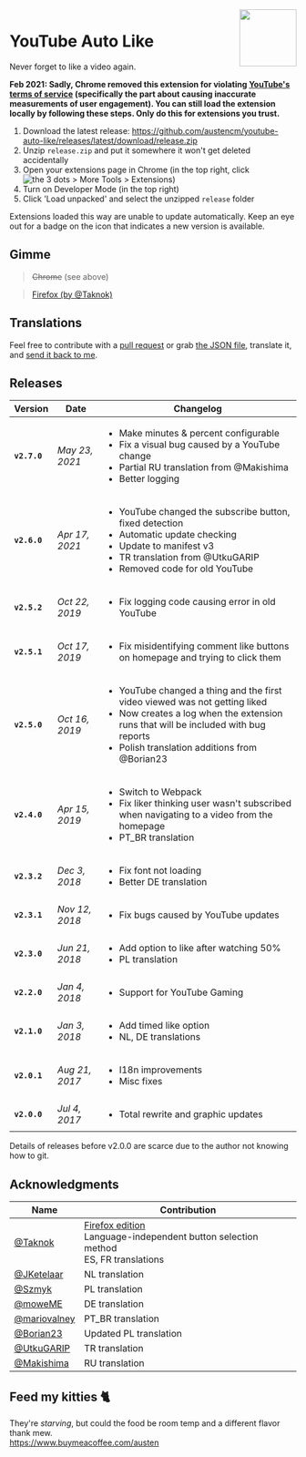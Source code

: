 <img width="100" height="100" src="https://i.imgur.com/CwAIwN6.png" align="right" />

# YouTube Auto Like

Never forget to like a video again.

**Feb 2021: Sadly, Chrome removed this extension for violating [YouTube's terms of service](https://www.youtube.com/t/terms) (specifically the part about causing inaccurate measurements of user engagement). You can still load the extension locally by following these steps. Only do this for extensions you trust.**

1. Download the latest release: https://github.com/austencm/youtube-auto-like/releases/latest/download/release.zip
2. Unzip `release.zip` and put it somewhere it won't get deleted accidentally
3. Open your extensions page in Chrome (in the top right, click ![the 3 dots](https://lh3.googleusercontent.com/E2q6Vj9j60Dw0Z6NZFEx5vSB9yoZJp7C8suuvQXVA_2weMCXstGD7JEvNrzX3wuQrPtL=w36-h36) > More Tools > Extensions)
4. Turn on Developer Mode (in the top right)
5. Click 'Load unpacked' and select the unzipped `release` folder

Extensions loaded this way are unable to update automatically. Keep an eye out for a badge on the icon that indicates a new version is available.

## Gimme
> <s>Chrome</s> (see above)

> [Firefox (by @Taknok)](https://addons.mozilla.org/en-US/firefox/addon/youtube_auto_like/)

## Translations
Feel free to contribute with a [pull request](https://github.com/austencm/youtube-auto-like/pulls) or grab [the JSON file](https://raw.githubusercontent.com/austencm/youtube-auto-like/master/app/_locales/en/messages.json), translate it, and [send it back to me](mailto:heyausten@gmail.com).

## Releases
| Version     | Date           | Changelog |
| ----------- | -------------- | --------- |
| **`v2.7.0`** | _May 23, 2021_ | <ul><li>Make minutes & percent configurable</li><li>Fix a visual bug caused by a YouTube change</li><li>Partial RU translation from @Makishima</li><li>Better logging</li></ul> |
| **`v2.6.0`** | _Apr 17, 2021_ | <ul><li>YouTube changed the subscribe button, fixed detection</li><li>Automatic update checking</li><li>Update to manifest v3</li><li>TR translation from @UtkuGARIP</li><li>Removed code for old YouTube</li></ul> |
| **`v2.5.2`** | _Oct 22, 2019_ | <ul><li>Fix logging code causing error in old YouTube</li></ul> |
| **`v2.5.1`** | _Oct 17, 2019_ | <ul><li>Fix misidentifying comment like buttons on homepage and trying to click them</li></ul> |
| **`v2.5.0`** | _Oct 16, 2019_ | <ul><li>YouTube changed a thing and the first video viewed was not getting liked</li><li>Now creates a log when the extension runs that will be included with bug reports</li><li>Polish translation additions from @Borian23</li></ul> |
| **`v2.4.0`** | _Apr 15, 2019_ | <ul><li>Switch to Webpack</li><li>Fix liker thinking user wasn't subscribed when navigating to a video from the homepage</li><li>PT_BR translation</li></ul> |
| **`v2.3.2`** | _Dec 3, 2018_ | <ul><li>Fix font not loading</li><li>Better DE translation</li>
| **`v2.3.1`** | _Nov 12, 2018_ | <ul><li>Fix bugs caused by YouTube updates</li></ul> |
| **`v2.3.0`** | _Jun 21, 2018_ | <ul><li>Add option to like after watching 50%</li><li>PL translation</li></ul> |
| **`v2.2.0`** | _Jan 4, 2018_ | <ul><li>Support for YouTube Gaming</li></ul> |
| **`v2.1.0`** | _Jan 3, 2018_ | <ul><li>Add timed like option</li><li>NL, DE translations</li></ul> |
| **`v2.0.1`** | _Aug 21, 2017_ | <ul><li>I18n improvements</li><li>Misc fixes</li></ul> |
| **`v2.0.0`** | _Jul 4, 2017_ | <ul><li>Total rewrite and graphic updates</li></ul> |

Details of releases before v2.0.0 are scarce due to the author not knowing how to git.

## Acknowledgments
| Name | Contribution |
|-|-|
| [@Taknok](https://github.com/Taknok) | [Firefox edition](https://addons.mozilla.org/en-US/firefox/addon/youtube_auto_like/)<br />Language-independent button selection method<br />ES, FR translations |
| [@JKetelaar](https://github.com/JKetelaar) | NL translation |
| [@Szmyk](https://github.com/Szmyk) | PL translation |
| [@moweME](https://github.com/moweME) | DE translation |
| [@mariovalney](https://github.com/mariovalney) | PT_BR translation |
| [@Borian23](https://github.com/Borian23) | Updated PL translation |
| [@UtkuGARIP](https://github.com/@UtkuGARIP) | TR translation |
| [@Makishima](https://github.com/@Makishima) | RU translation |

## Feed my kitties 🐈
They're _starving_, but could the food be room temp and a different flavor thank mew.<br />
https://www.buymeacoffee.com/austen
